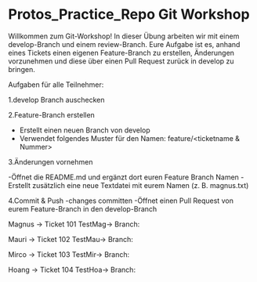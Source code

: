 # Protos_Practice_Repo Git Workshop

Willkommen zum Git-Workshop!
In dieser Übung arbeiten wir mit einem develop-Branch und einem review-Branch.
Eure Aufgabe ist es, anhand eines Tickets einen eigenen Feature-Branch zu erstellen, Änderungen vorzunehmen und diese über einen Pull Request zurück in develop zu bringen.

Aufgaben für alle Teilnehmer:

1.develop Branch auschecken

2.Feature-Branch erstellen

- Erstellt einen neuen Branch von develop
- Verwendet folgendes Muster für den Namen: feature/<ticketname & Nummer>
  
3.Änderungen vornehmen
  
-Öffnet die README.md und ergänzt dort euren Feature Branch Namen
-Erstellt zusätzlich eine neue Textdatei mit eurem Namen (z. B. magnus.txt)

4.Commit & Push
-changes committen
-Öffnet einen Pull Request von eurem Feature-Branch in den develop-Branch

Magnus → Ticket 101 TestMag→ Branch: 

Mauri → Ticket 102 TestMau→ Branch: 

Mirco → Ticket 103 TestMir→ Branch: 

Hoang → Ticket 104 TestHoa→ Branch: 

